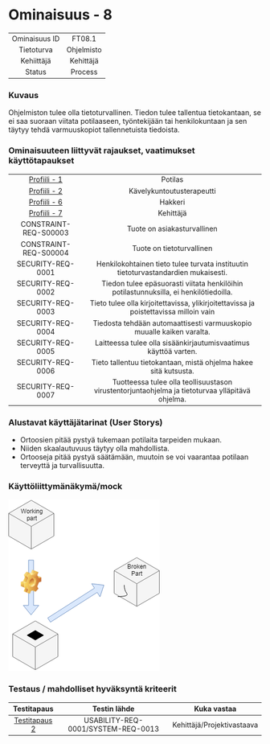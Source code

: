 # Ominaisuus - 8


| | |
|:-:|:-:|
| Ominaisuus ID | FT08.1 |
| Tietoturva | Ohjelmisto |
| Kehiittäjä | Kehittäjä |
| Status | Process |

### Kuvaus

Ohjelmiston tulee olla tietoturvallinen. Tiedon tulee tallentua tietokantaan, se ei saa suoraan viitata potilaaseen, työntekijään tai henkilokuntaan ja sen täytyy tehdä varmuuskopiot tallennetuista tiedoista.

### Ominaisuuteen liittyvät rajaukset, vaatimukset käyttötapaukset

| | |
|:-:|:-:|
| [Profiili - 1](https://gitlab.labranet.jamk.fi/m3268---vuosi-2019/ttos0100---2019-toteutus/blob/master/dokumentit/02-vaatimusmaarittely/Profiilit%20ja%20sidosryhm%C3%A4t/Profiili-1.md) | Potilas |
| [Profiili - 2](https://gitlab.labranet.jamk.fi/m3268---vuosi-2019/ttos0100---2019-toteutus/blob/master/dokumentit/02-vaatimusmaarittely/Profiilit%20ja%20sidosryhm%C3%A4t/Profiili-2.md) | Kävelykuntoutusterapeutti |
| [Profiili - 6](https://gitlab.labranet.jamk.fi/m3268---vuosi-2019/ttos0100---2019-toteutus/blob/master/dokumentit/02-vaatimusmaarittely/Profiilit%20ja%20sidosryhm%C3%A4t/Profiili-6.md) | Hakkeri |
| [Profiili - 7](https://gitlab.labranet.jamk.fi/m3268---vuosi-2019/ttos0100---2019-toteutus/blob/master/dokumentit/02-vaatimusmaarittely/Profiilit%20ja%20sidosryhm%C3%A4t/Profiili-7.md) | Kehittäjä |
| CONSTRAINT-REQ-S00003 | Tuote on asiakasturvallinen | 
| CONSTRAINT-REQ-S00004 | Tuote on tietoturvallinen | 
| SECURITY-REQ-0001 | Henkilokohtainen tieto tulee turvata instituutin tietoturvastandardien mukaisesti. |
| SECURITY-REQ-0002 | Tiedon tulee epäsuorasti viitata henkilöihin potilastunnuksilla, ei henkilötiedoilla. | 
| SECURITY-REQ-0003 | Tieto tulee olla kirjoitettavissa, ylikirjoitettavissa ja poistettavissa milloin vain | 
| SECURITY-REQ-0004 | Tiedosta tehdään automaattisesti varmuuskopio muualle kaiken varalta. | 
| SECURITY-REQ-0005 | Laitteessa tulee olla sisäänkirjautumisvaatimus käyttöä varten. | 
| SECURITY-REQ-0006 | Tieto tallentuu tietokantaan, mistä ohjelma hakee sitä kutsusta. | 
| SECURITY-REQ-0007 | Tuotteessa tulee olla teollisuustason virustentorjuntaohjelma ja tietoturvaa ylläpitävä ohjelma. | 

### Alustavat käyttäjätarinat (User Storys)
* Ortoosien pitää pystyä tukemaan potilaita tarpeiden mukaan.
* Niiden skaalautuvuus täytyy olla mahdollista.
* Ortooseja pitää pystyä säätämään, muutoin se voi vaarantaa potilaan terveyttä ja turvallisuutta.

### Käyttöliittymänäkymä/mock 

![](dokumentit/02-vaatimusmaarittely/kuvat/ReplaceParts.PNG)


### Testaus / mahdolliset hyväksyntä kriteerit 

| Testitapaus  | Testin lähde  | Kuka vastaa  |
|:-: | :-:|:-:|
| [Testitapaus 2](dokumentit/02-vaatimusmaarittely/Hyväksyntätestit/Hyväksyntätesti-2.md)  | USABILITY-REQ-0001/SYSTEM-REQ-0013 | Kehittäjä/Projektivastaava |
